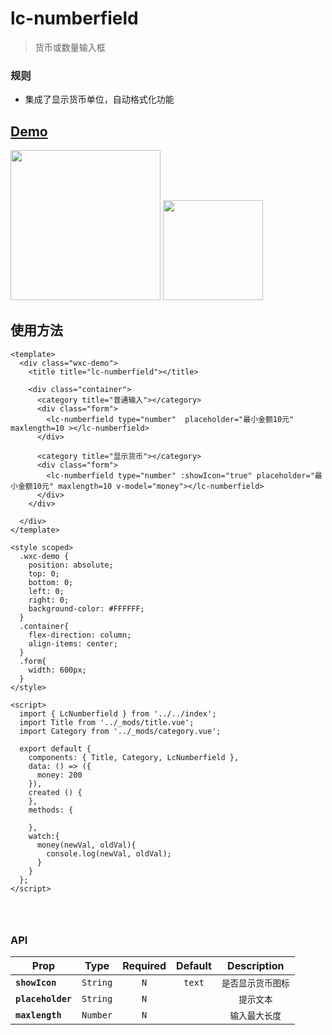 # lc-numberfield

> 货币或数量输入框

### 规则
  - 集成了显示货币单位，自动格式化功能
  
## [Demo](http://res.lightyy.com/lightui/example/numberfield/?_wx_tpl=http%3A%2F%2Fres.lightyy.com%2Flightui%2Fexample%2Fnumberfield%2Findex.native.js)

<img src="./numberfield.png" width="240"/>
<img src="./numberfield-scan.png" width="160">

## 使用方法

```vue
<template>
  <div class="wxc-demo">
    <title title="lc-numberfield"></title>

    <div class="container">
      <category title="普通输入"></category>
      <div class="form">
        <lc-numberfield type="number"  placeholder="最小金额10元" maxlength=10 ></lc-numberfield>
      </div>

      <category title="显示货币"></category>
      <div class="form">
        <lc-numberfield type="number" :showIcon="true" placeholder="最小金额10元" maxlength=10 v-model="money"></lc-numberfield>
      </div>
    </div>

  </div>
</template>

<style scoped>
  .wxc-demo {
    position: absolute;
    top: 0;
    bottom: 0;
    left: 0;
    right: 0;
    background-color: #FFFFFF;
  }
  .container{
    flex-direction: column;
    align-items: center;
  }
  .form{
    width: 600px;
  }
</style>

<script>
  import { LcNumberfield } from '../../index';
  import Title from '../_mods/title.vue';
  import Category from '../_mods/category.vue';

  export default {
    components: { Title, Category, LcNumberfield },
    data: () => ({
      money: 200
    }),
    created () {
    },
    methods: {

    },
    watch:{
      money(newVal, oldVal){
        console.log(newVal, oldVal);
      }
    }
  };
</script>




```

### API
| Prop | Type | Required | Default | Description |
| ---- |:----:|:---:|:-------:| :----------:|
| **`showIcon`** | `String` | `N` | `text` | `是否显示货币图标` |
| **`placeholder`** | `String` | `N` | ` ` | `提示文本` |
| **`maxlength`** | `Number` | `N` | ` ` | `输入最大长度` |


